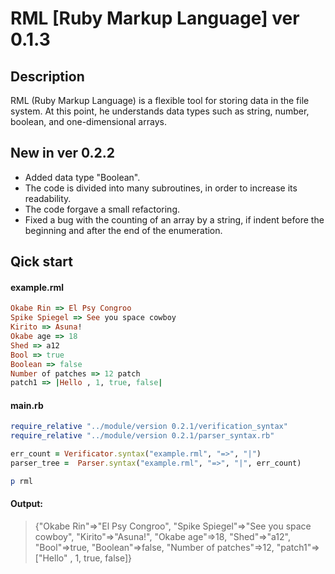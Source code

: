 # RML [Ruby Markup Language] ver 0.1.3

## Description

RML (Ruby Markup Language) is a flexible tool for storing data in the file system. At this point, he understands data types such as string, number, boolean, and one-dimensional arrays.

## New in ver 0.2.2

- Added data type "Boolean".
- The code is divided into many subroutines, in order to increase its readability.
- The code forgave a small refactoring.
- Fixed a bug with the counting of an array by a string, if indent before the beginning and after the end of the enumeration.

## Qick start

#### example.rml

```ruby
Okabe Rin => El Psy Congroo
Spike Spiegel => See you space cowboy
Kirito => Asuna!
Okabe age => 18
Shed => a12
Bool => true
Boolean => false
Number of patches => 12 patch
patch1 => |Hello , 1, true, false|
```

#### main.rb

```ruby
require_relative "../module/version 0.2.1/verification_syntax"
require_relative "../module/version 0.2.1/parser_syntax.rb"

err_count = Verificator.syntax("example.rml", "=>", "|")
parser_tree =  Parser.syntax("example.rml", "=>", "|", err_count)

p rml
```

#### Output:
> {"Okabe Rin"=>"El Psy Congroo", "Spike Spiegel"=>"See you space cowboy", "Kirito"=>"Asuna!", "Okabe
age"=>18, "Shed"=>"a12", "Bool"=>true, "Boolean"=>false, "Number of patches"=>12, "patch1"=>["Hello"
, 1, true, false]}
